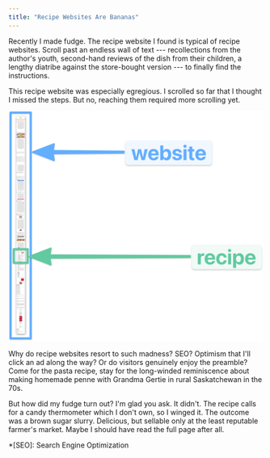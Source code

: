 ```yaml
---
title: "Recipe Websites Are Bananas"
---
```


Recently I made fudge. The recipe website I found is typical of recipe websites. Scroll past an endless wall of text --- recollections from the author's youth, second-hand reviews of the dish from their children, a lengthy diatribe against the store-bought version --- to finally find the instructions.

This recipe website was especially egregious. I scrolled so far that I thought I missed the steps. But no, reaching them required more scrolling yet.

![Long recipe website](/images/recipe-website.png)

Why do recipe websites resort to such madness? SEO? Optimism that I'll click an ad along the way? Or do visitors genuinely enjoy the preamble? Come for the pasta recipe, stay for the long-winded reminiscence about making homemade penne with Grandma Gertie in rural Saskatchewan in the 70s.

But how did my fudge turn out? I'm glad you ask. It didn't. The recipe calls for a candy thermometer which I don't own, so I winged it. The outcome was a brown sugar slurry. Delicious, but sellable only at the least reputable farmer's market. Maybe I should have read the full page after all.

*[SEO]: Search Engine Optimization
